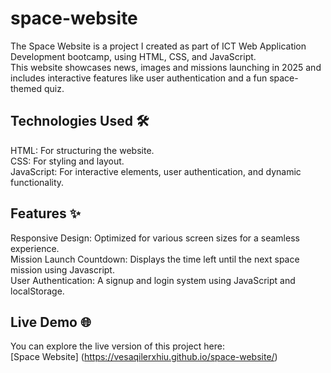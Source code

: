 # space-website

The Space Website is a project I created as part of ICT Web Application Development bootcamp, using HTML, CSS, and JavaScript.  
This website showcases news, images and missions launching in 2025 and includes interactive features like user authentication and a fun space-themed quiz.

## Technologies Used 🛠️  
HTML: For structuring the website.  
CSS: For styling and layout.  
JavaScript: For interactive elements, user authentication, and dynamic functionality.  

## Features ✨ 
Responsive Design: Optimized for various screen sizes for a seamless experience.  
Mission Launch Countdown: Displays the time left until the next space mission using Javascript.  
User Authentication: A signup and login system using JavaScript and localStorage.  

## Live Demo 🌐    
You can explore the live version of this project here:  
[Space Website] (https://vesaqilerxhiu.github.io/space-website/)

